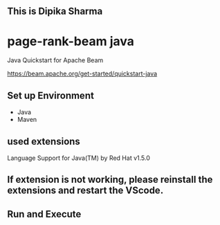 ## This is  Dipika Sharma
# page-rank-beam java

Java Quickstart for Apache Beam

<https://beam.apache.org/get-started/quickstart-java>

## Set up Environment

- Java
- Maven

## used extensions

Language Support for Java(TM) by Red Hat
v1.5.0

## If extension is not working, please reinstall the extensions and restart the VScode.

## Run and Execute 
```PowerShell

```
